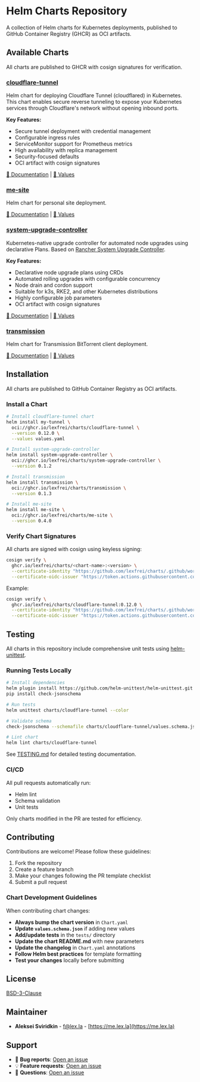 # Helm Charts Repository

A collection of Helm charts for Kubernetes deployments, published to GitHub Container Registry (GHCR) as OCI artifacts.

## Available Charts

All charts are published to GHCR with cosign signatures for verification.

### [cloudflare-tunnel](./charts/cloudflare-tunnel)

Helm chart for deploying Cloudflare Tunnel (cloudflared) in Kubernetes. This chart enables secure reverse tunneling to expose your Kubernetes services through Cloudflare's network without opening inbound ports.

**Key Features:**

- Secure tunnel deployment with credential management
- Configurable ingress rules
- ServiceMonitor support for Prometheus metrics
- High availability with replica management
- Security-focused defaults
- OCI artifact with cosign signatures

[📖 Documentation](./charts/cloudflare-tunnel/README.md) | [🔧 Values](./charts/cloudflare-tunnel/values.yaml)

### [me-site](./charts/me-site)

Helm chart for personal site deployment.

[📖 Documentation](./charts/me-site/README.md) | [🔧 Values](./charts/me-site/values.yaml)

### [system-upgrade-controller](./charts/system-upgrade-controller)

Kubernetes-native upgrade controller for automated node upgrades using declarative Plans. Based on [Rancher System Upgrade Controller](https://github.com/rancher/system-upgrade-controller).

**Key Features:**

- Declarative node upgrade plans using CRDs
- Automated rolling upgrades with configurable concurrency
- Node drain and cordon support
- Suitable for k3s, RKE2, and other Kubernetes distributions
- Highly configurable job parameters
- OCI artifact with cosign signatures

[📖 Documentation](./charts/system-upgrade-controller/README.md) | [🔧 Values](./charts/system-upgrade-controller/values.yaml)

### [transmission](./charts/transmission)

Helm chart for Transmission BitTorrent client deployment.

[📖 Documentation](./charts/transmission/README.md) | [🔧 Values](./charts/transmission/values.yaml)

## Installation

All charts are published to GitHub Container Registry as OCI artifacts.

### Install a Chart

```bash
# Install cloudflare-tunnel chart
helm install my-tunnel \
  oci://ghcr.io/lexfrei/charts/cloudflare-tunnel \
  --version 0.12.0 \
  --values values.yaml

# Install system-upgrade-controller
helm install system-upgrade-controller \
  oci://ghcr.io/lexfrei/charts/system-upgrade-controller \
  --version 0.1.2

# Install transmission
helm install transmission \
  oci://ghcr.io/lexfrei/charts/transmission \
  --version 0.1.3

# Install me-site
helm install me-site \
  oci://ghcr.io/lexfrei/charts/me-site \
  --version 0.4.0
```

### Verify Chart Signatures

All charts are signed with cosign using keyless signing:

```bash
cosign verify \
  ghcr.io/lexfrei/charts/<chart-name>:<version> \
  --certificate-identity "https://github.com/lexfrei/charts/.github/workflows/publish-oci.yaml@refs/heads/master" \
  --certificate-oidc-issuer "https://token.actions.githubusercontent.com"
```

Example:
```bash
cosign verify \
  ghcr.io/lexfrei/charts/cloudflare-tunnel:0.12.0 \
  --certificate-identity "https://github.com/lexfrei/charts/.github/workflows/publish-oci.yaml@refs/heads/master" \
  --certificate-oidc-issuer "https://token.actions.githubusercontent.com"
```

## Testing

All charts in this repository include comprehensive unit tests using [helm-unittest](https://github.com/helm-unittest/helm-unittest).

### Running Tests Locally

```bash
# Install dependencies
helm plugin install https://github.com/helm-unittest/helm-unittest.git
pip install check-jsonschema

# Run tests
helm unittest charts/cloudflare-tunnel --color

# Validate schema
check-jsonschema --schemafile charts/cloudflare-tunnel/values.schema.json charts/cloudflare-tunnel/values.yaml

# Lint chart
helm lint charts/cloudflare-tunnel
```

See [TESTING.md](./TESTING.md) for detailed testing documentation.

### CI/CD

All pull requests automatically run:

- Helm lint
- Schema validation
- Unit tests

Only charts modified in the PR are tested for efficiency.

## Contributing

Contributions are welcome! Please follow these guidelines:

1. Fork the repository
2. Create a feature branch
3. Make your changes following the PR template checklist
4. Submit a pull request

### Chart Development Guidelines

When contributing chart changes:

- **Always bump the chart version** in `Chart.yaml`
- **Update `values.schema.json`** if adding new values
- **Add/update tests** in the `tests/` directory
- **Update the chart README.md** with new parameters
- **Update the changelog** in `Chart.yaml` annotations
- **Follow Helm best practices** for template formatting
- **Test your changes** locally before submitting

## License

[BSD-3-Clause](LICENSE)

## Maintainer

- **Aleksei Sviridkin** - [f@lex.la](mailto:f@lex.la) - [https://me.lex.la](https://me.lex.la)

## Support

- 🐛 **Bug reports**: [Open an issue](https://github.com/lexfrei/charts/issues/new)
- 💡 **Feature requests**: [Open an issue](https://github.com/lexfrei/charts/issues/new)
- 💬 **Questions**: [Open an issue](https://github.com/lexfrei/charts/issues/new)
